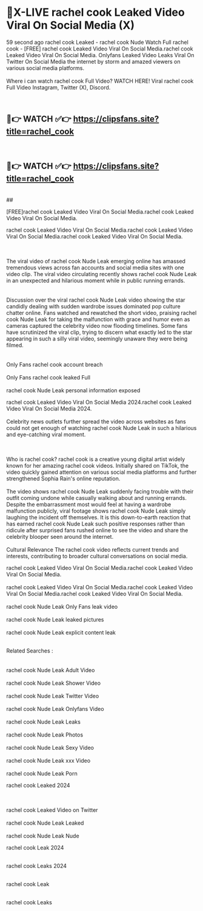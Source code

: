 # 🔴X-LIVE rachel cook Leaked Video Viral On Social Media (X)<br>


59 second ago rachel cook Leaked  - rachel cook Nude  Watch Full rachel cook - [FREE] rachel cook Leaked Video Viral On Social Media.rachel cook Leaked Video Viral On Social Media.   Onlyfans Leaked Video Leaks Viral On Twitter On Social Media the internet by storm and amazed viewers on various social media platforms. <br><br>
Where i can watch rachel cook Full Video? WATCH HERE! Viral rachel cook Full Video Instagram, Twitter (X), Discord. <br>


 <br>

##  🔴👉 WATCH ✅👉  <a href="https://clipsfans.site?title=rachel_cook&ref=git">https://clipsfans.site?title=rachel_cook</a> <br>
  <br>

##  🔴👉 WATCH ✅👉  <a href="https://clipsfans.site?title=rachel_cook&ref=git">https://clipsfans.site?title=rachel_cook</a> <br>
  <br>
  ##



[FREE]rachel cook Leaked Video Viral On Social Media.rachel cook Leaked Video Viral On Social Media. <br>

rachel cook Leaked Video Viral On Social Media.rachel cook Leaked Video Viral On Social Media.rachel cook Leaked Video Viral On Social Media. <br>


  <br>

  <br>
The viral video of rachel cook Nude Leak emerging online has amassed tremendous views across fan accounts and social media sites with one video clip. The viral video circulating recently shows rachel cook Nude Leak in an unexpected and hilarious moment while in public running errands.<br>
<br>


<br>
Discussion over the viral rachel cook Nude Leak video showing the star candidly dealing with sudden wardrobe issues dominated pop culture chatter online. Fans watched and rewatched the short video, praising rachel cook Nude Leak for taking the malfunction with grace and humor even as cameras captured the celebrity video now flooding timelines. Some fans have scrutinized the viral clip, trying to discern what exactly led to the star appearing in such a silly viral video, seemingly unaware they were being filmed.<br>
<br>
<br> 
Only Fans rachel cook account breach<br>
<br>
Only Fans rachel cook leaked Full <br>
<br>
rachel cook Nude Leak personal information exposed<br>

rachel cook Leaked Video Viral On Social Media 2024.rachel cook Leaked Video Viral On Social Media 2024. <br>
<br>
Celebrity news outlets further spread the video across websites as fans could not get enough of watching rachel cook Nude Leak in such a hilarious and eye-catching viral moment.<br>
<br>

<br>
Who is rachel cook? rachel cook is a creative young digital artist widely known for her amazing rachel cook videos. Initially shared on TikTok, the video quickly gained attention on various social media platforms and further strengthened Sophia Rain's online reputation.<br>
<br>
The video shows rachel cook Nude Leak suddenly facing trouble with their outfit coming undone while casually walking about and running errands. Despite the embarrassment most would feel at having a wardrobe malfunction publicly, viral footage shows rachel cook Nude Leak simply laughing the incident off themselves. It is this down-to-earth reaction that has earned rachel cook Nude Leak such positive responses rather than ridicule after surprised fans rushed online to see the video and share the celebrity blooper seen around the internet.<br>
<br>
Cultural Relevance The rachel cook video reflects current trends and interests, contributing to broader cultural conversations on social media.<br>

rachel cook Leaked Video Viral On Social Media.rachel cook Leaked Video Viral On Social Media.<br>
<br>
rachel cook Leaked Video Viral On Social Media.rachel cook Leaked Video Viral On Social Media.rachel cook Leaked Video Viral On Social Media.<br>
<br>
rachel cook Nude Leak Only Fans leak video<br>
<br>
rachel cook Nude Leak leaked pictures<br>
<br>
rachel cook Nude Leak explicit content leak<br>


<br>
Related Searches :<br>
<br>

<br>
rachel cook Nude Leak Adult Video<br>
<br>
rachel cook Nude Leak Shower Video<br>
<br>
rachel cook Nude Leak Twitter Video<br>
<br>
rachel cook Nude Leak Onlyfans Video<br>
<br>
rachel cook Nude Leak Leaks<br>
<br>
rachel cook Nude Leak Photos<br>

<br>
rachel cook Nude Leak Sexy Video<br>
<br>
rachel cook Nude Leak xxx Video<br>
<br>
rachel cook Nude Leak Porn<br>

rachel cook  Leaked 2024 <br> <br>
<br>

rachel cook Leaked Video on Twitter <br>
<br>
rachel cook Nude Leak Leaked<br>
<br>
rachel cook Nude Leak Nude<br>


rachel cook  Leak 2024 <br> <br>



rachel cook  Leaks 2024 <br> <br>



 
rachel cook  Leak<br> <br>



rachel cook  Leaks<br> <br>





</p>




 



</p>










